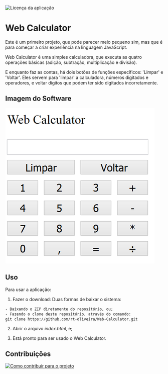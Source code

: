 ![Licença da aplicação](https://img.shields.io/github/license/rt-oliveira/Web-Calculator.svg)

# Web Calculator

Este é um primeiro projeto, que pode parecer meio pequeno sim, mas que é para começar a criar experiência na linguagem JavaScript.

Web Calculator é uma simples calculadora, que executa as quatro operações básicas (adição, subtração, multiplicação e divisão).

E enquanto faz as contas, há dois botões de funções específicos: 'Limpar' e 'Voltar'. Eles servem para 'limpar' a calculadora, números digitados e operadores, e voltar dígitos que podem ter sido digitados incorretamente.

## Imagem do Software

![Tela da aplicação](imagens/tela_calculadora.png)

## Uso

Para usar a aplicação:

  1. Fazer o download: Duas formas de baixar o sistema:
  
    - Baixando o ZIP diretamente do repositório, ou;
    - Fazendo o clone deste repositório, através do comando:
    git clone https://github.com/rt-oliveira/Web-Calculator.git
    
  2. Abrir o arquivo *index.html*, e;
  
  3. Está pronto para ser usado o Web Calculator.
  
## Contribuições
  
[![Como contribuir para o projeto](https://img.shields.io/badge/Contribuição-Como%20Contribuir-blue.svg)](CONTRIBUTING.md)